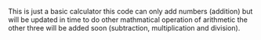 This is just a basic calculator 
this code can only add numbers (addition) but will be updated in time to do other mathmatical operation of arithmetic 
the other three will be added soon (subtraction, multiplication and division).
